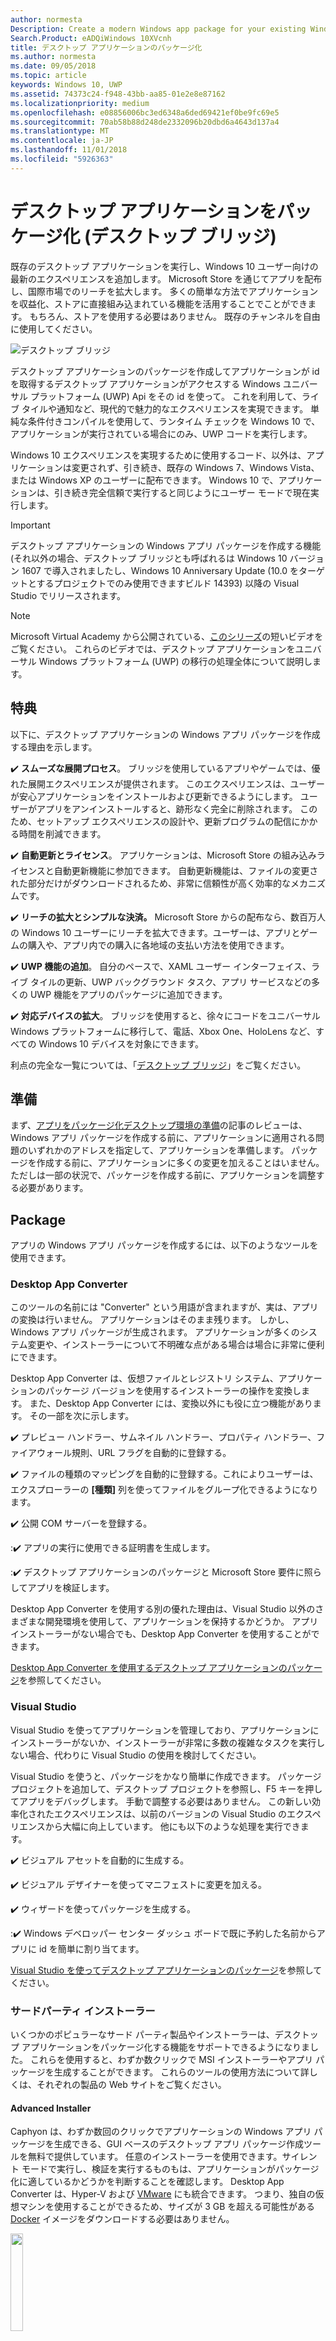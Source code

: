 ```yaml
---
author: normesta
Description: Create a modern Windows app package for your existing Windows Forms, WPF, or Win32 app or game. Add modern experiences for Windows 10 users and simplify deployment and monetization.
Search.Product: eADQiWindows 10XVcnh
title: デスクトップ アプリケーションのパッケージ化
ms.author: normesta
ms.date: 09/05/2018
ms.topic: article
keywords: Windows 10, UWP
ms.assetid: 74373c24-f948-43bb-aa85-01e2e8e87162
ms.localizationpriority: medium
ms.openlocfilehash: e08856006bc3ed6348a6ded69421ef0be9fc69e5
ms.sourcegitcommit: 70ab58b88d248de2332096b20dbd6a4643d137a4
ms.translationtype: MT
ms.contentlocale: ja-JP
ms.lasthandoff: 11/01/2018
ms.locfileid: "5926363"
---
```

# <a name="package-desktop-applications-desktop-bridge"></a>デスクトップ アプリケーションをパッケージ化 (デスクトップ ブリッジ)

既存のデスクトップ アプリケーションを実行し、Windows 10 ユーザー向けの最新のエクスペリエンスを追加します。 Microsoft Store を通じてアプリを配布し、国際市場でのリーチを拡大します。 多くの簡単な方法でアプリケーションを収益化、ストアに直接組み込まれている機能を活用することでことができます。 もちろん、ストアを使用する必要はありません。 既存のチャンネルを自由に使用してください。

![デスクトップ ブリッジ](images/desktop-to-uwp/desktop-bridge-4.png)

デスクトップ アプリケーションのパッケージを作成してアプリケーションが id を取得するデスクトップ アプリケーションがアクセスする Windows ユニバーサル プラットフォーム (UWP) Api をその id を使って。 これを利用して、ライブ タイルや通知など、現代的で魅力的なエクスペリエンスを実現できます。  単純な条件付きコンパイルを使用して、ランタイム チェックを Windows 10 で、アプリケーションが実行されている場合にのみ、UWP コードを実行します。

Windows 10 エクスペリエンスを実現するために使用するコード、以外は、アプリケーションは変更されず、引き続き、既存の Windows 7、Windows Vista、または Windows XP のユーザーに配布できます。 Windows 10 で、アプリケーションは、引き続き完全信頼で実行すると同じようにユーザー モードで現在実行します。

>[!IMPORTANT]
>デスクトップ アプリケーションの Windows アプリ パッケージを作成する機能 (それ以外の場合、デスクトップ ブリッジとも呼ばれるは Windows 10 バージョン 1607 で導入されましたし、Windows 10 Anniversary Update (10.0 をターゲットとするプロジェクトでのみ使用できますビルド 14393) 以降の Visual Studio でリリースされます。

> [!NOTE]
> Microsoft Virtual Academy から公開されている、<a href="https://mva.microsoft.com/en-US/training-courses/developers-guide-to-the-desktop-bridge-17373?l=oZG0B1WhD_8406218965/">このシリーズ</a>の短いビデオをご覧ください。 これらのビデオでは、デスクトップ アプリケーションをユニバーサル Windows プラットフォーム (UWP) の移行の処理全体について説明します。

## <a name="benefits"></a>特典

以下に、デスクトップ アプリケーションの Windows アプリ パッケージを作成する理由を示します。

:heavy_check_mark: **スムーズな展開プロセス**。 ブリッジを使用しているアプリやゲームでは、優れた展開エクスペリエンスが提供されます。 このエクスペリエンスは、ユーザーが安心アプリケーションをインストールおよび更新できるようにします。 ユーザーがアプリをアンインストールすると、跡形なく完全に削除されます。 このため、セットアップ エクスペリエンスの設計や、更新プログラムの配信にかかる時間を削減できます。

:heavy_check_mark: **自動更新とライセンス**。 アプリケーションは、Microsoft Store の組み込みライセンスと自動更新機能に参加できます。 自動更新機能は、ファイルの変更された部分だけがダウンロードされるため、非常に信頼性が高く効率的なメカニズムです。

:heavy_check_mark: **リーチの拡大とシンプルな決済。** Microsoft Store からの配布なら、数百万人の Windows 10 ユーザーにリーチを拡大できます。ユーザーは、アプリとゲームの購入や、アプリ内での購入に各地域の支払い方法を使用できます。

:heavy_check_mark: **UWP 機能の追加**。  自分のペースで、XAML ユーザー インターフェイス、ライブ タイルの更新、UWP バックグラウンド タスク、アプリ サービスなどの多くの UWP 機能をアプリのパッケージに追加できます。

:heavy_check_mark: **対応デバイスの拡大**。 ブリッジを使用すると、徐々にコードをユニバーサル Windows プラットフォームに移行して、電話、Xbox One、HoloLens など、すべての Windows 10 デバイスを対象にできます。

利点の完全な一覧については、「[デスクトップ ブリッジ](https://developer.microsoft.com/windows/bridges/desktop)」をご覧ください。

## <a name="prepare"></a>準備

まず、[アプリをパッケージ化デスクトップ環境の準備](desktop-to-uwp-prepare.md)の記事のレビューは、Windows アプリ パッケージを作成する前に、アプリケーションに適用される問題のいずれかのアドレスを指定して、アプリケーションを準備します。 パッケージを作成する前に、アプリケーションに多くの変更を加えることはいません。 ただしは一部の状況で、パッケージを作成する前に、アプリケーションを調整する必要があります。

<a id="convert" />

## <a name="package"></a>Package

アプリの Windows アプリ パッケージを作成するには、以下のようなツールを使用できます。

### <a name="desktop-app-converter"></a>Desktop App Converter

このツールの名前には "Converter" という用語が含まれますが、実は、アプリの変換は行いません。 アプリケーションはそのまま残ります。 しかし、Windows アプリ パッケージが生成されます。 アプリケーションが多くのシステム変更や、インストーラーについて不明確な点がある場合は場合に非常に便利にできます。

Desktop App Converter は、仮想ファイルとレジストリ システム、アプリケーションのパッケージ バージョンを使用するインストーラーの操作を変換します。 また、Desktop App Converter には、変換以外にも役に立つ機能があります。 その一部を次に示します。

:heavy_check_mark: プレビュー ハンドラー、サムネイル ハンドラー、プロパティ ハンドラー、ファイアウォール規則、URL フラグを自動的に登録する。

:heavy_check_mark: ファイルの種類のマッピングを自動的に登録する。これによりユーザーは、エクスプローラーの **[種類]** 列を使ってファイルをグループ化できるようになります。

:heavy_check_mark: 公開 COM サーバーを登録する。

::heavy_check_mark: アプリの実行に使用できる証明書を生成します。

::heavy_check_mark: デスクトップ アプリケーションのパッケージと Microsoft Store 要件に照らしてアプリを検証します。

Desktop App Converter を使用する別の優れた理由は、Visual Studio 以外のさまざまな開発環境を使用して、アプリケーションを保持するかどうか。 アプリ インストーラーがない場合でも、Desktop App Converter を使用することができます。

[Desktop App Converter を使用するデスクトップ アプリケーションのパッケージ](desktop-to-uwp-run-desktop-app-converter.md)を参照してください。

### <a name="visual-studio"></a>Visual Studio

Visual Studio を使ってアプリケーションを管理しており、アプリケーションにインストーラーがないか、インストーラーが非常に多数の複雑なタスクを実行しない場合、代わりに Visual Studio の使用を検討してください。

Visual Studio を使うと、パッケージをかなり簡単に作成できます。 パッケージ プロジェクトを追加して、デスクトップ プロジェクトを参照し、F5 キーを押してアプリをデバッグします。 手動で調整する必要はありません。 この新しい効率化されたエクスペリエンスは、以前のバージョンの Visual Studio のエクスペリエンスから大幅に向上しています。 他にも以下のような処理を実行できます。

:heavy_check_mark: ビジュアル アセットを自動的に生成する。

:heavy_check_mark: ビジュアル デザイナーを使ってマニフェストに変更を加える。

:heavy_check_mark: ウィザードを使ってパッケージを生成する。

::heavy_check_mark: Windows デベロッパー センター ダッシュ ボードで既に予約した名前からアプリに id を簡単に割り当てます。

[Visual Studio を使ってデスクトップ アプリケーションのパッケージ](desktop-to-uwp-packaging-dot-net.md)を参照してください。

### <a name="third-party-installer"></a>サードパーティ インストーラー

 いくつかのポピュラーなサード パーティ製品やインストーラーは、デスクトップ アプリケーションをパッケージ化する機能をサポートできるようになりました。 これらを使用すると、わずか数クリックで MSI インストーラーやアプリ パッケージを生成することができます。 これらのツールの使用方法について詳しくは、それぞれの製品の Web サイトをご覧ください。

#### <a name="advanced-installer"></a>Advanced Installer

Caphyon は、わずか数回のクリックでアプリケーションの Windows アプリ パッケージを生成できる、GUI ベースのデスクトップ アプリ パッケージ作成ツールを無料で提供しています。 任意のインストーラーを使用できます。サイレント モードで実行し、検証を実行するものもは、アプリケーションがパッケージ化に適しているかどうかを判断することを確認します。
Desktop App Converter は、Hyper-V および [VMware](http://www.vmware.com/) にも統合できます。 つまり、独自の仮想マシンを使用することができるため、サイズが 3 GB を超える可能性がある [Docker](https://docs.docker.com/) イメージをダウンロードする必要はありません。

<img width="20%" src="images/desktop-to-uwp/Advanced_Installer_Vertical.png">

[Advanced Installer](http://www.advancedinstaller.com/) を使用すると、既存のプロジェクトから MSI と [Windows アプリ パッケージ](http://www.advancedinstaller.com/uwp-app-package.html)を生成できます。 また、Advanced installer では、Microsoft Desktop App Converter を使用して生成した Windows アプリ パッケージをインポートすることもできます。 インポートしたアプリ パッケージは、UWP アプリ用に設計されたビジュアル ツールを使用して管理できます。

Advanced Installer では、Visual Studio 2017 および 2015 用の拡張機能も提供されており、これらは[デスクトップ ブリッジ アプリのビルドとデバッグ](http://www.advancedinstaller.com/debug-desktop-bridge-apps.html)に使用できます。

簡単な紹介については、こちらの[ビデオ](https://www.youtube.com/watch?v=cmLKgn04Vfg&feature=youtu.be)をご覧ください。

> [!TIP]
> 最近リリースされた [Advanced Installer Express Edition](https://www.advancedinstaller.com/express-edition.html) をチェックしてみてください。

#### <a name="cloudhouse-compatibility-containers"></a>Cloudhouse 互換性コンテナー

Windows 10 および Windows 10 S と互換性のない基幹業務アプリケーションを利用している企業ユーザーの場合、Cloudhouse の互換性コンテナーを使用すると、ソース コードを変更することなく Windows XP アプリケーションと Windows 7 アプリケーションを Windows 10 で実行することや、ユニバーサル Windows プラットフォーム (UWP) で実行できるように変換して、ビジネス向け Microsoft Store や Microsoft InTune を通じて配布することができます。 [無料試用版](http://www.cloudhouse.com/free-trial)に登録してください。

<img width="20%" src="images/desktop-to-uwp/cloudhouse-container-logo.png">

Cloudhouse が提供する Auto Packager は、アプリケーションが現在実行されているオペレーティング システム (Windows XP など) で、基幹業務アプリケーションをパッケージ化して[互換性コンテナー](https://docs.cloudhouse.com/37613-overview/266723-compatibility-containers-for-applications)を作成し、UWP に[変換できるようにアプリを準備](https://docs.cloudhouse.com/37613-overview/266725-compatibility-containers-for-desktop-bridge?from_search=17883905)します。 コンテナーはその後、Microsoft の Desktop App Converter ツールと統合して新しい Windows アプリ パッケージ形式に変換されます。

Auto Packager では、インストール/キャプチャおよび実行時分析を使用して、アプリケーションを Windows 10 で実行できるようにするために必要なアプリケーションのファイル、レジストリ、ランタイム、依存関係、および互換性とリダイレクト エンジンを含む、アプリケーションのコンテナーを作成します。 コンテナーは、アプリケーションとそのランタイムの分離を実現し、ユーザーのデバイスで実行されている他のアプリケーションへの影響や競合を回避できます。

ビジネス向け Microsoft Store を通じてビジネス アプリケーションを提供する方法の詳細については、[リリースに関するブログの記事](http://www.cloudhouse.com/resources/release-solution-to-get-any-line-of-business-app-to-uwp)をご覧ください。

#### <a name="firegiant"></a>FireGiant

[FireGiant Appx 拡張機能](https://www.firegiant.com/products/wix-expansion-pack/appx)を使用すると、同一の WiX ソース コードから Windows アプリ パッケージと MSI パッケージを同時に作成できます。 ビルドするたびに、Windows アプリ パッケージと MSI による Windows の以前のバージョンを使った Windows 10 をターゲットことができます。

<img width="20%" src="images/desktop-to-uwp/FG3rdPartyLogo.png">

FireGiant Appx 拡張機能では、WiX プロジェクトの静的分析とインテリジェント エミュレーションを使用して、コンテナーや仮想マシンによるディスク領域や実行時のオーバーヘッドが生じることなく、Windows アプリ パッケージを作成します。

FireGiant Appx 拡張機能は、実行することでインストーラーを変換するわけではありません。そのため、インストーラーを繰り返し Windows アプリ パッケージに変換する必要はなく、WiX インストーラーをそのまま維持できます。 さまざまな Windows バージョンのユーザーはすべて、最新の機能強化を入手できます。MSI と Windows アプリ パッケージが同期していないことを開発者が心配する必要はありません。

この[ビデオ](https://www.youtube.com/watch?v=AFBpdBiAYQE)チェック_アウトおよび作成する方法はいくつか数行のコードで FireGiant CEO の Rob Mensching 人気のオープン ソース 7-zip 圧縮ツールの Appx (Windows アプリ パッケージ) バージョンとし、Windows アプリケーションと MSI パッケージの両方が向上した方法をご覧ください。同じ WiX ソース コードに変更します。

#### <a name="installaware"></a>InstallAware

Install**Aware** は、Microsoft の技術革新をすばやくサポートすることで[実績](https://www.installaware.com/press-room.htm)があり、1 つのソースから [Windows アプリ パッケージ (デスクトップ ブリッジ)](https://www.installaware.com/appx-builder.htm)、APP-V (アプリケーションの仮想化)、MSI (Windows インストーラー)、EXE (ネイティブ コード) パッケージを構築します。

<img width="20%" src="images/desktop-to-uwp/installaware.png">

Install**Aware** は、Visual Studio バージョン 2012 ～ 2017 に無料の Install**Aware** 拡張機能を提供しています。 これを使用すると、[Visual Studio ツールバー](https://www.installaware.com/visual-studio-installer-2015.htm)から直接 1 回クリックするだけで、Windows アプリ パッケージを作成できます。

また、そのセットアップのソース コードがない場合でも、Package**Aware** (スナップショットなしのセットアップ キャプチャ) または Database Import Wizard (すべての MSI インストーラーと MSM マージ モジュール用) を使用して、任意のセットアップをインポートできます。 [GUI ツール](https://www.installaware.com/scripting-two-way-integrated-ide.htm)を使用して、視覚的な方法またはスクリプトによって、インポートの保守と強化ができます。

[高度な APPX 作成オプション](https://www.installaware.com/mhtml5/desktop/appx.htm)を利用すると、Microsoft Store 申請のターゲットや、エンドユーザーに配布するサイドロード用の署名付き Windows アプリ パッケージ バイナリの生成が容易になります。 **Nano Server** に展開することを目的とした **WSA** (Windows Server アプリケーション) インストーラー パッケージをすべて 1 つのソースからビルドすることもできます。また、GUI に加えて、[コマンド ライン自動化](https://www.installaware.com/scripting-automation-interface.htm)の完全なサポートが提供されます。

Install**Aware** では、GNU Affero GPL ライセンスの下で **APPX Builder Library** を[オープン ソース](https://www.installaware.com/gnu.asp)にしており、コマンド ライン アプレットの例と一緒に公開しています。 これらは、WiX などのオープン ソース プラットフォームで使用することを目的としています。

#### <a name="installshield"></a>InstallShield

InstallShield は、MSI インストーラーと EXE インストーラーの開発、ユニバーサル Windows プラットフォーム (UWP) パッケージと Windows Server App (WSA) パッケージの作成、およびアプリケーションの仮想化を最小限のスクリプト作成、コーデイング、および作業のやり直しで実現する単一のソリューションを提供します。

<img width="20%" src="images/desktop-to-uwp/InstallShield-logo.jpg">

InstallShield プロジェクトを数秒でスキャンし、アプリケーションと UWP/WSA パッケージの間の潜在的な互換性の問題を自動的に特定することで、調査にかかる時間を短縮できます。

既存の InstallShield プロジェクトから UWP アプリ パッケージをビルドすることで、Microsoft Store に公開する準備をし、Windows 10 におけるソフトウェアのインストール エクスペリエンスを簡略化します。 Windows インストーラーと UWP アプリ パッケージの両方をビルドし、顧客の希望する展開シナリオをすべてサポートします。 既存の InstallShield プロジェクトから WSA パッケージをビルドし、Nano Server と Windows Server 2016 の展開をサポートします。

展開と保守が容易になるように、インストールをモジュール単位で開発します。その後、コンポーネントと依存関係をビルド時にマージして、Microsoft Store 向けの 1 つの UWP アプリ パッケージにします。 ストア外部で直接配布できるようにするには、UWP アプリ パッケージとその他の依存関係を Suite/Advanced UI インストーラーにバンドルします。

詳細はこちらの [eBook](https://na01.safelinks.protection.outlook.com/?url=https%3A%2F%2Fresources.flexerasoftware.com%2Fweb%2Fpdf%2FeBook-IS-Your-Fast-Track-to-Profit.pdf&data=02%7C01%7Cnormesta%40microsoft.com%7C86b9a00bc8e345c2ac6208d4ba464802%7C72f988bf86f141af91ab2d7cd011db47%7C1%7C1%7C636338258409706554&sdata=IAYNp9nFc8B5ayxwrs%2FQTWowUmOda6p%2Fn%2BjdHea257M%3D&reserved=0) をご覧ください。

#### <a name="pace-suite"></a>PACE Suite

[PACE Suite](https://pacesuite.com/) は、デスクトップ アプリをユニバーサル Windows プラットフォームに移行するために使うことができるアプリケーション パッケージ ツールです。

<img width="20%" src="images/desktop-to-uwp/PACE.png">

PACE Suite を使えば、特別なパッケージ環境を準備したり、追加の Windows SDK コンポーネントをインストールしたりする必要がありません。 PACE Suite は、Windows 10 または Windows Server 2016 の標準パッケージ環境で Windows アプリ パッケージを個別に構築できます。 この[図入りの例](https://pacesuite.com/convert-exe-to-appx/)で、PACE Suite が Windows アプリ パッケージへのインストーラーの再パッケージ化を処理する方法について確認してください。

Windows アプリ パッケージの作成とは別に、Windows インストーラー パッケージ (MSI)、更新プログラム (MSP)、変換 (MST)、App-V パッケージを作成するために PACE Suite を使うことができます。 MSI をオーサリングする段階になると、PACE Suite はアップグレード、アクセス許可の設定、カスタム アクション、スクリプトなどの管理に役立ちます。 System Center Configuration Manager に直接アプリケーションを発行することもできます。

すべてのアプリケーション パッケージ機能を確認するには、[PACE Suite の機能に関するページ](https://pacesuite.com/features/)をご覧ください。

#### <a name="rad-studio"></a>RAD Studio

[RAD Studio (提供元: Embarcadero)](https://www.embarcadero.com/products/rad-studio/windows-10-store-desktop-bridge) のページをご覧ください。

#### <a name="raypack-studio"></a>RayPack Studio

Raynet のパッケージ化ソリューションでは、 [RayPack Studio](https://raynet.de/Raynet-Products/RayPackStudio)では、効率的かつ簡単に構成の変換および再パッケージ化フレームワークのいくつかの可能な結果の 1 つとして、デスクトップ アプリケーションのパッケージの作成をサポートしています。

<img width="20%" src="images/desktop-to-uwp/RaynetLogo_v3.png">

既存の仮想環境 (VMware Workstation、Hyper-V) を使って、時間がかかる環境のセットアップを行わなくても自動/一括変換を実行できます。 Studio のコンポーネント ([RayQC Advanced](https://raynet.de/Raynet-Products/RayQCad)) は、事前変換スクリーニングおよび互換性テストを行って、変換の対象となるソフトウェアを確認できます。 さらに、ユーザーは、Anniversary Update や Creators Update などのさまざまな Windows 10 エディションを使って、包括的な競合および互換性チェックを実行できるようになりました。

Windows 10 APPX/UWP 形式のソフトウェア パッケージの作成の次は、RayPack Studio を使って従来の Windows インストーラー パッケージ (MSI)、更新プログラム (MSP)、変換 (MST)、App-V パッケージを作成することもできます。 さらに、このソリューションには、一連のソフトウェア製品とプロフェッショナル向けエンタープライズ ソフトウェア パッケージ用のコンポーネントが付属しています。 ソフトウェアのパッケージ化と仮想化に加えて、RayPack Studio では、ソフトウェア アプリケーションとパッケージの競合および互換性チェック ([RayQC Advanced](https://raynet.de/Raynet-Products/RayQCad))、ソフトウェア評価 ([RayEval](https://raynet.de/Raynet-Products/RayEval))、品質保証 ([RayQC](https://raynet.de/Raynet-Products/RayQC)) というすべてのパッケージ化関連タスクが考慮されます。

Raynet のエンタープライズ ワークフロー システムである [RayFlow](https://raynet.de/Raynet-Products/RayFlow) と組み合わせると、ユーザーは、パッケージの注文から評価、分析、パッケージ化、品質保証、ユーザー受入テスト、展開まで、エンタープライズ アプリケーション ライフサイクル全体を通じてソフトウェアで効率的に作業することができます。 すべてのパッケージと形式は、SCCM や他のソリューションに直接保存して展開できます。 アプリケーション ライフ サイクル プロセス全体が RayFlow によって追跡および管理されます。 さらに、ServiceNow などのどの注文システムでも統合することができます。 Raynet では、自社のサービス プロバイダー向けツールを使って世界中でソフトウェア パッケージ ファクトリを作成しています。

ぜひ、Raynet の RayPack Studio および RayFlow の[無料試用版ライセンス](https://raynet.de/contact?init=license)を入手してください。 詳しくは、[www.raynet.de](https://raynet.de/home) をご覧ください。

**関連リンク**:

* Raynet: [https://raynet.de/home](https://raynet.de/home)
* RayPack Studio: [https://raynet.de/Raynet-Products/RayPackStudio](https://raynet.de/Raynet-Products/RayPackStudio)
* RayFlow: [https://raynet.de/Raynet-Products/RayFlow](https://raynet.de/Raynet-Products/RayFlow)
* RayEval: [https://raynet.de/Raynet-Products/RayEval](https://raynet.de/Raynet-Products/RayEval)
* RayQC: [https://raynet.de/Raynet-Products/RayQC](https://raynet.de/Raynet-Products/RayQC)
* RayQC Advanced: [https://raynet.de/Raynet-Products/RayQCad](https://raynet.de/Raynet-Products/RayQCad)
* 無料試用版ライセンス: [https://raynet.de/contact?init=license](https://raynet.de/contact?init=license)

### <a name="manual-packaging"></a>手動でのパッケージ化

最後のオプションとしてこれらのツールを使用せず、アプリケーションを変換することができます。 変換をきめ細かく制御する場合は、マニフェスト ファイルを作成し、**MakeAppx.exe** ツールを実行して Windows アプリ パッケージを作成します。

[デスクトップ アプリケーションを手動でパッケージ](desktop-to-uwp-manual-conversion.md)を参照してください。

## <a name="integrate"></a>統合

アプリケーションは、システムと統合する必要がある場合 (例: ファイアウォール規則を確立)、アプリケーションのパッケージ マニフェストでこれらの要素を記述して、残りの部分は、システムによって実行されます。 これらのタスクのほとんどは、まったくコードを記述する必要がありません。 XML のマニフェスト内のビットを使用して操作を実行できますプロセスを開始する、ユーザーがログオンしたとき、エクスプ ローラーで、アプリケーションに統合、およびアプリケーションの追加などの他のアプリに表示される印刷先一覧。

[Windows 10 によるパッケージ化されたデスクトップ アプリケーションの統合](desktop-to-uwp-extensions.md)を参照してください。

## <a name="enhance"></a>強化

アプリをパッケージ化すると、ライブ タイルやプッシュ通知などの機能を追加できます。 アプリのエンゲージメント レベルを大幅に向上できる一部の機能と、ほとんど時間を追加します。 もう少しコードの追加が必要になるものもあります。

「[Windows 10 向けのデスクトップ アプリを強化する](desktop-to-uwp-enhance.md)」をご覧ください。

## <a name="extend"></a>拡張

一部の Windows 10 エクスペリエンス (タッチ対応 UI ページなど) は、最新のアプリ コンテナー内で実行する必要があります。 一般的に、UWP API を使用して既存のデスクトップ アプリケーションを[強化](desktop-to-uwp-enhance.md)することでエクスペリエンスを追加できるかどうかを最初に判断する必要があります。 エクスペリエンスを実現するために、UWP コンポーネントを使用する場合は、し、UWP プロジェクトをソリューションに追加してデスクトップ アプリケーションと UWP コンポーネントの間の通信にアプリ サービスを使用します。

「[最新の UWP コンポーネントによるデスクトップ アプリケーションの拡張](desktop-to-uwp-extend.md)」をご覧ください。

## <a name="migrate"></a>移行

デスクトップ アプリケーションを UWP アプリに変換できるツールはありませんが、多くの既存コードを再利用できるため、UWP アプリの作成コストを削減できます。 これは、できるだけ多くのビジネス ロジックを .NET Standard 2.0 ライブラリに移行することで行うことができます。

.NET Standard 2.0 では、お気に入りの NuGet パッケージとサード パーティ製ライブラリに対する互換性 shim が追加されているだけでなく、.NET API の数が大幅に増えています。

お持ちのコードを .NET Standard ライブラリに移行し、ユニバーサル Windows プラットフォーム (UWP) アプリを作成すると、すべての Windows 10 デバイスをターゲットにすることができます。

「[デスクトップ アプリと UWP アプリでコードを共有する](desktop-to-uwp-migrate.md)」をご覧ください


## <a name="test"></a>テスト

配布用に準備する現実的な設定で、アプリケーションをテストするには、アプリケーションに署名し、それをインストールすることをお勧めします。 「[アプリのテスト](https://docs.microsoft.com/en-us/windows/uwp/porting/desktop-to-uwp-debug#test-your-app)」をご覧ください。

>[!IMPORTANT]
> Microsoft Store にアプリを公開する場合は、アプリケーションが S モードで Windows 10 を実行しているデバイスで正しく動作することを確認します。 これは、Microsoft Store 要件です。 「[Windows アプリの S モードの Windows 10 をテストする](desktop-to-uwp-test-windows-s.md)」をご覧ください。

## <a name="validate"></a>検証

アプリケーションに、Microsoft Store で公開されているの最適な機会を提供したり、 [Windows 認定](http://go.microsoft.com/fwlink/p/?LinkID=309666)の検証し認定のために提出する前にローカルでテストします。

DAC アプリをパッケージ化を使用している場合、新しい使える``-Verify``フラグをパッケージ化されたデスクトップ アプリケーションとストア要件に照らしてパッケージを検証します。 「[アプリをパッケージ化し、アプリに署名して、ストアへの提出に備える](desktop-to-uwp-run-desktop-app-converter.md#optional-parameters)」をご覧ください。

Visual Studio を使用している場合は、**アプリ パッケージの作成**ウィザード、アプリケーションを検証できます。 [アプリ パッケージ アップロード ファイルの作成に関するページ](../packaging/packaging-uwp-apps.md#create-an-app-package-upload-file)をご覧ください。

ツールを手動で実行する方法については、「[Windows アプリ認定キット](../debug-test-perf/windows-app-certification-kit.md)」をご覧ください。

Windows アプリ認定でアプリの検証に使用されるテストの一覧を確認するには、「[Windows デスクトップ ブリッジ アプリのテスト](../debug-test-perf/windows-desktop-bridge-app-tests.md)」をご覧ください。

## <a name="distribute"></a>配布

アプリを配布するには、サイドローディングや、Microsoft Store に公開することによって、他のシステムにします。

[パッケージ デスクトップ アプリの配布](desktop-to-uwp-distribute.md)を参照してください。

## <a name="support-and-feedback"></a>サポートとフィードバック

**質問に対する回答を見つける**

ご質問がある場合は、 Stack Overflow でお問い合わせください。 Microsoft のチームでは、これらの[タグ](http://stackoverflow.com/questions/tagged/project-centennial+or+desktop-bridge)をチェックしています。 [こちら](https://social.msdn.microsoft.com/Forums/en-US/home?filter=alltypes&sort=relevancedesc&searchTerm=%5BDesktop%20Converter%5D)から質問することもできます。

**フィードバックの提供または機能の提案を行う**

[UserVoice](https://wpdev.uservoice.com/forums/110705-universal-windows-platform/category/161895-desktop-bridge-centennial) のページをご覧ください。

## <a name="in-this-section"></a>このセクションの内容

| トピック | 説明 |
|-------|-------------|
| [アプリのパッケージ化の準備](desktop-to-uwp-prepare.md) | デスクトップ アプリをパッケージ化する前に確認する項目の一覧を示します。 |
| [Desktop App Converter を使用してアプリをパッケージ化します。](desktop-to-uwp-run-desktop-app-converter.md) | Desktop App Converter を実行する方法が説明されています。 |
| [デスクトップ アプリケーションを手動でパッケージ化します。](desktop-to-uwp-manual-conversion.md) | 手動でアプリ パッケージとマニフェストを作成する方法について説明します。 |
| [Visual Studio を使ってデスクトップ アプリケーションをパッケージ化します。](desktop-to-uwp-packaging-dot-net.md)| Visual Studio を使ってデスクトップ アプリケーションをパッケージ化する方法を示します。 |
| [Windows 10 とデスクトップ アプリケーションを統合します。](desktop-to-uwp-extensions.md) | Windows 10 では、アプリケーションをパッケージ プロジェクトのパッケージ マニフェスト ファイル内のタスクを記述することを統合します。 |
| [Windows 10 向けのデスクトップ アプリを強化する](desktop-to-uwp-enhance.md)| UWP API を使用して、Windows 10 ユーザーの利便性を高める最新のエクスペリエンスを追加します。 |
| [パッケージ デスクトップ アプリケーションに利用可能な UWP Api](desktop-to-uwp-supported-api.md) | どのような可能な UWP Api を使用するデスクトップ アプリケーション パッケージを参照してください。 |
| [最新の UWP コンポーネントによるデスクトップ アプリケーションの拡張](desktop-to-uwp-extend.md)| UWP アプリ コンテナー内で実行する必要がある高度なエクスペリエンスを追加します。 アプリ サービスを使用して UWP プロセスとデスクトップ アプリケーションを接続します。|
| [実行、デバッグ、およびデスクトップ アプリケーションのパッケージのテスト](desktop-to-uwp-debug.md) | パッケージ化されたアプリをデバッグするためのオプションについて説明します。 |
| [デスクトップ アプリケーションのパッケージの配布します。 ](desktop-to-uwp-distribute.md) | 変換されたアプリケーションをユーザーに配布する方法をご覧ください。  |
| [既知 Issues(desktop-to-uwp-known-issues.md) | デスクトップ アプリケーションをパッケージ化の既知の問題を一覧表示されます。 |
